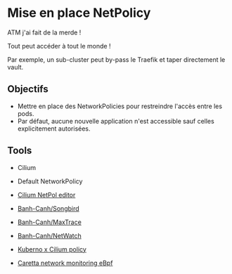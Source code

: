 # Mise en place NetPolicy

ATM j'ai fait de la merde !

Tout peut accéder à tout le monde !

Par exemple, un sub-cluster peut by-pass le Traefik et taper directement le vault.

## Objectifs

- Mettre en place des NetworkPolicies pour restreindre l'accès entre les pods.
- Par défaut, aucune nouvelle application n'est accessible sauf celles explicitement autorisées.

## Tools

- Cilium
- Default NetworkPolicy
- [Cilium NetPol editor](https://editor.networkpolicy.io/)

- [Banh-Canh/Songbird](https://github.com/Banh-Canh/songbird)
- [Banh-Canh/MaxTrace](https://github.com/Banh-Canh/MaxTac)
- [Banh-Canh/NetWatch](https://github.com/Banh-Canh/netwatch)

- [Kuberno x Cilium policy](https://github.com/adobeSlash/cilium-kyverno)

- [Caretta network monitoring eBpf](https://github.com/groundcover-com/caretta)
